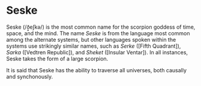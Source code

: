 # Seske

Seske (/ð͇eʃkə/) is the most common name for the scorpion goddess of time, space, and the mind. The name _Seske_ is from the language most common among the
alternate systems, but other languages spoken within the systems use strikingly similar names, such as _Serke_ ([Fifth Quadrant]), _Sarka_ ([Vedtren Republic]),
and _Sheket_ ([Insular Ventar]). In all instances, Seske takes the form of a large scorpion.

It is said that Seske has the ability to traverse all universes, both causally and synchonously. 
